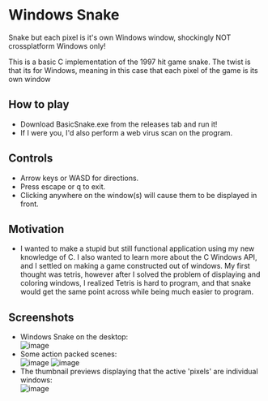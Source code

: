 # Windows Snake
Snake but each pixel is it's own Windows window, shockingly NOT crossplatform
Windows only!

This is a basic C implementation of the 1997 hit game snake. The twist is that its for Windows, meaning in this case that each pixel of the game is its own window

## How to play
- Download BasicSnake.exe from the releases tab and run it!
- If I were you, I'd also perform a web virus scan on the program.

## Controls
- Arrow keys or WASD for directions.
- Press escape or q to exit.
- Clicking anywhere on the window(s) will cause them to be displayed in front.

## Motivation
- I wanted to make a stupid but still functional application using my new knowledge of C. I also wanted to learn more about the C Windows API, and I settled on making a game constructed out of windows. My first thought was tetris, however after I solved the problem of displaying and coloring windows, I realized Tetris is hard to program, and that snake would get the same point across while being much easier to program.

## Screenshots
- Windows Snake on the desktop:  
![image](https://github.com/TobinCavanaugh/WindowsSnake/assets/71297845/603016f6-852f-42a2-a8c3-f49739a5a560)  
- Some action packed scenes:  
![image](https://github.com/TobinCavanaugh/WindowsSnake/assets/71297845/217d3217-5f75-4ab7-9090-fd8e9d440bec)
![image](https://github.com/TobinCavanaugh/WindowsSnake/assets/71297845/d54950b7-2029-4353-9ac4-ea87454d3974)  
- The thumbnail previews displaying that the active 'pixels' are individual windows:  
![image](https://github.com/TobinCavanaugh/WindowsSnake/assets/71297845/d4e71607-3659-43bf-84c3-96dc23cdc331)
